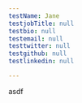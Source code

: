 ```yaml
---
testName: Jane
testjobTitle: null
testbio: null
testemail: null
testtwitter: null
testgithub: null
testlinkedin: null

---
```

<p>asdf</p>
